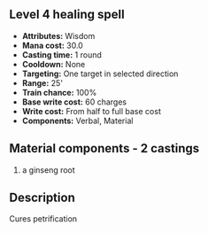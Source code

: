 ## Level 4 healing spell

- **Attributes:** Wisdom
- **Mana cost:** 30.0
- **Casting time:** 1 round
- **Cooldown:** None
- **Targeting:** One target in selected direction
- **Range:** 25'
- **Train chance:** 100%
- **Base write cost:** 60 charges
- **Write cost:** From half to full base cost
- **Components:** Verbal, Material

## Material components - 2 castings

1. a ginseng root

## Description

Cures petrification
